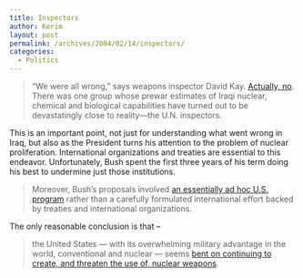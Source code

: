 ```yaml
---
title: Inspectors
author: Kerim
layout: post
permalink: /archives/2004/02/14/inspectors/
categories:
  - Politics
---
```

> &#8220;We were all wrong,&#8221; says weapons inspector David Kay. <a href="http://www.msnbc.msn.com/id/4122113/" onclick="_gaq.push(['_trackEvent', 'outbound-article', 'http://www.msnbc.msn.com/id/4122113/', 'Actually, no']);" >Actually, no</a>. There was one group whose prewar estimates of Iraqi nuclear, chemical and biological capabilities have turned out to be devastatingly close to reality&#8212;the U.N. inspectors.

This is an important point, not just for understanding what went wrong in Iraq, but also as the President turns his attention to the problem of nuclear proliferation. International organizations and treaties are essential to this endeavor. Unfortunately, Bush spent the first three years of his term doing his best to undermine just those institutions.

> Moreover, Bush&#8217;s proposals involved <a href="http://www.sfgate.com/cgi-bin/article.cgi?file=/c/a/2004/02/12/MNGTA4V1711.DTL" onclick="_gaq.push(['_trackEvent', 'outbound-article', 'http://www.sfgate.com/cgi-bin/article.cgi?file=/c/a/2004/02/12/MNGTA4V1711.DTL', 'an essentially ad hoc U.S. program']);" >an essentially ad hoc U.S. program</a> rather than a carefully formulated international effort backed by treaties and international organizations.

The only reasonable conclusion is that &#8211;

> the United States &#8212; with its overwhelming military advantage in the world, conventional and nuclear &#8212; seems <a href="http://www.outlookindia.com/full.asp?fodname=20040213&#38;fname=jensen&#38;sid=1" onclick="_gaq.push(['_trackEvent', 'outbound-article', 'http://www.outlookindia.com/full.asp?fodname=20040213&fname=jensen&sid=1', 'bent on continuing to create, and threaten the use of, nuclear weapons']);" >bent on continuing to create, and threaten the use of, nuclear weapons</a>.

